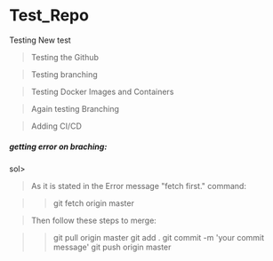 # Test_Repo
Testing New test


> Testing the Github


> Testing branching 


> Testing Docker Images and Containers 

> Again testing Branching 


> Adding CI/CD

##### getting error on braching:
sol> 
> 
> As it is stated in the Error message "fetch first." command:

>>    git fetch origin master

> Then follow these steps to merge:

>>    git pull origin master
>>    git add .
>>    git commit -m 'your commit message'
>>    git push origin master

